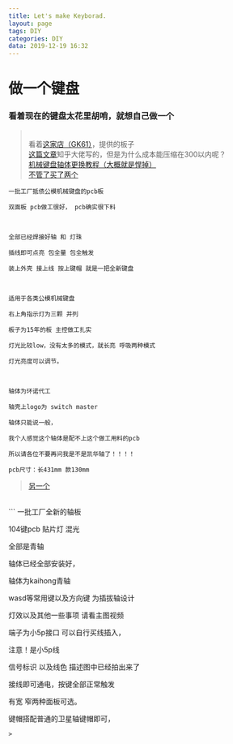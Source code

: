 ```yaml
---
title: Let's make Keyborad.
layout: page
tags: DIY
categories: DIY
data: 2019-12-19 16:32
---
```

# __做一个键盘__
### 看着现在的键盘太花里胡哨，就想自己做一个
> <br/>看着[这家店（GK61）](https://item.taobao.com/item.htm?spm=a230r.1.14.80.1d112601Cw2SeG&id=576501224972&ns=1&abbucket=11#detail)，提供的板子
> <br/>[这篇文章](https://zhuanlan.zhihu.com/p/30709293)知乎大佬写的，但是为什么成本能压缩在300以内呢？
> <br/>[机械键盘轴体更换教程（大概就是悍掉）](https://jingyan.baidu.com/article/4b07be3c4d424248b280f358.html)
> <br/>[不管了买了两个](https://item.taobao.com/item.htm?spm=a230r.1.14.22.69cf498eGMLV9H&id=595224664481&ns=1&abbucket=11#detail)
> <br/>
```
一批工厂抵债公模机械键盘的pcb板

双面板 pcb做工很好， pcb确实很下料

 

全部已经焊接好轴 和 灯珠 

插线即可点亮 包全量 包全触发

装上外壳 接上线 按上键帽 就是一把全新键盘

 

适用于各类公模机械键盘

右上角指示灯为三颗 并列

板子为15年的板 主控做工扎实 

灯光比较low，没有太多的模式，就长亮 呼吸两种模式

灯光亮度可以调节。

 

轴体为环诺代工

轴壳上logo为 switch master

轴体只能说一般，

我个人感觉这个轴体是配不上这个做工用料的pcb

所以请各位不要再问我是不是凯华轴了！！！！

pcb尺寸：长431mm 款130mm
```
> [另一个](https://item.taobao.com/item.htm?spm=a1z09.2.0.0.bb7c2e8dH04CoU&id=607082157698&_u=j2qk6pe1dfb9)
<br/>
```
一批工厂全新的轴板

104键pcb 贴片灯 混光 

全部是青轴

轴体已经全部安装好，

轴体为kaihong青轴

wasd等常用键以及方向键 为插拔轴设计

灯效以及其他一些事项 请看主图视频

端子为小5p接口 可以自行买线插入，

注意！是小5p线

信号标识 以及线色 描述图中已经拍出来了

接线即可通电，按键全部正常触发

 

有宽 窄两种面板可选。

键帽搭配普通的卫星轴键帽即可，
```
> 